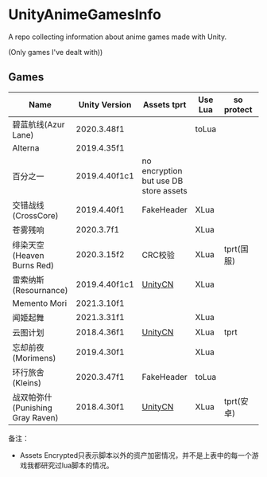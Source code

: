 # UnityAnimeGamesInfo

A repo collecting information about anime games made with Unity.

(Only games I've dealt with))

## Games

| Name | Unity Version |Assets tprt | Use Lua | so protect | More Info |
|------|---------------|-----------------|---------|------------|-----------|
| 碧蓝航线(Azur Lane) | 2020.3.48f1 | | toLua | | [more](Info/AzurLane/AzurLane.md) |
| Alterna | 2019.4.35f1 | | | | |
| 百分之一 | 2019.4.40f1c1 | no encryption but use DB store assets | | | [more](Info/OnePercent/OnePercent.md) |
| 交错战线(CrossCore) | 2019.4.40f1 | FakeHeader | XLua | | [more](Info/CrossCore/CrossCore.md) |
| 苍雾残响 | 2020.3.7f1 | | XLua | |
| 绯染天空(Heaven Burns Red) | 2020.3.15f2 | CRC校验 | XLua | tprt(国服) | [more](Info/HeavenBurnsRed/HeavenBurnsRed.md) |
| 雷索纳斯(Resournance) | 2019.4.40f1c1 | [UnityCN](Info/UnityCN/UnityCN.md) | XLua | | [more](Info/Resournance/Resournance.md) |
| Memento Mori | 2021.3.10f1 | | | | |
| 闻姬起舞 | 2021.3.31f1 | | XLua | | [more](Info/WenJiQiWu/WenJiQiWu.md) |
| 云图计划 | 2018.4.36f1 | [UnityCN](Info/UnityCN/UnityCN.md) | XLua | tprt | |
| 忘却前夜(Morimens) | 2019.4.30f1 | | XLua | | [more](Info/Morimens/Morimens.md) |
| 环行旅舍(Kleins) | 2020.3.47f1 | FakeHeader | toLua | | [more](Info/Kleins/Kleins.md) |
| 战双帕弥什(Punishing Gray Raven) | 2018.4.30f1 | [UnityCN](Info/UnityCN/UnityCN.md) | XLua | tprt(安卓) | |

备注：
- Assets Encrypted只表示脚本以外的资产加密情况，并不是上表中的每一个游戏我都研究过lua脚本的情况。